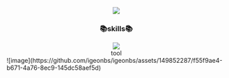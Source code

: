  <div align=center>
<img src="https://github.com/igeonbs/igeonbs/assets/149852287/b72bc089-e459-496e-96a5-03310fbff7da">
</div>
 <div align=center>
      <h3>📚skills📚</h3>
</div>
<div align=center>
 <img src="https://img.shields.io/badge/TypeScript-3178C6?style=flat&logo=TypeScript&logoColor=white"/>
</div>
 <div align=center>
 tool
</div>
![image](https://github.com/igeonbs/igeonbs/assets/149852287/f55f9ae4-b671-4a76-8ec9-145dc58aef5d)

